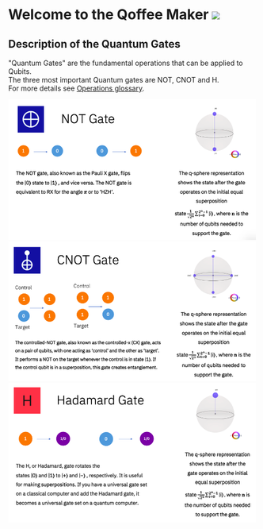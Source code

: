# Welcome to the Qoffee Maker <img src="Bilder/QuoffeeMug_vector.png" width="150">

## Description of the Quantum Gates
"Quantum Gates" are the fundamental operations that can be applied to Qubits.  
The three most important Quantum gates are NOT, CNOT and H.  
For more details see [Operations glossary](https://quantum-computing.ibm.com/composer/docs/iqx/operations_glossary).

<img src="Bilder/NOTgate.png" width="500">

<img src="Bilder/CNOTgate.png" width="500">

<img src="Bilder/Hadamardgate.png" width="500">
